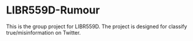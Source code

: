 # LIBR559D-Rumour
This is the group project for LIBR559D. The project is designed for classify true/misinformation on Twitter.
